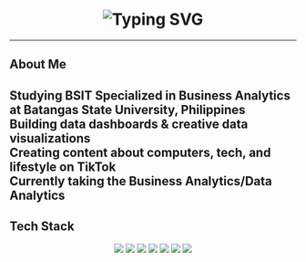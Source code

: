 <!-- Animated Heading -->
<h1 align="center">
  <img src="https://readme-typing-svg.herokuapp.com?font=Courier+New&weight=700&size=26&pause=1500&color=00BFFF&center=true&vCenter=true&width=800&lines=Hi%2C+I'm+Jerome+Mendoza!;A+Tech+Enthusiast;Passionate+about+Businesses+%26+Analytics" alt="Typing SVG"/>
</h1>





---

##  About Me

 **Studying BSIT Specialized in Business Analytics**  at Batangas State University, Philippines  
 **Building data dashboards & creative data visualizations** </br>
 **Creating content about computers, tech, and lifestyle on TikTok** </br>
 **Currently taking the Business Analytics/Data Analytics**
---

##  Tech Stack

<p align="center">
  <img src="https://img.shields.io/badge/Microsoft%20Excel-217346?style=for-the-badge&logo=microsoft-excel&logoColor=white" />
  <img src="https://img.shields.io/badge/MySQL-4479A1?style=for-the-badge&logo=mysql&logoColor=white" />
  <img src="https://img.shields.io/badge/Python-3670A0?style=for-the-badge&logo=python&logoColor=ffdd54" />
  <img src="https://img.shields.io/badge/Power%20BI-F2C811?style=for-the-badge&logo=powerbi&logoColor=black" />
  <img src="https://img.shields.io/badge/Jira-0052CC?style=for-the-badge&logo=jira&logoColor=white" />
  <img src="https://img.shields.io/badge/Scrum-2496ED?style=for-the-badge&logo=agora&logoColor=white" />
  <img src="https://img.shields.io/badge/Agile-FF5733?style=for-the-badge&logo=target&logoColor=white" />
</p>



